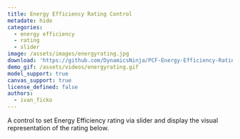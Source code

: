 ```yaml
---
title: Energy Efficiency Rating Control
metadate: hide
categories:
  - energy efficiency
  - rating
  - slider
image: /assets/images/energyrating.jpg
download: 'https://github.com/DynamicsNinja/PCF-Energy-Efficiency-Rating-Control'
demo_gif: /assets/videos/energyrating.gif
model_support: true
canvas_support: true
license_defined: false
authors:
  - ivan_ficko
---
```

A control to set Energy Efficiency rating via slider and display the visual representation of the rating below.
